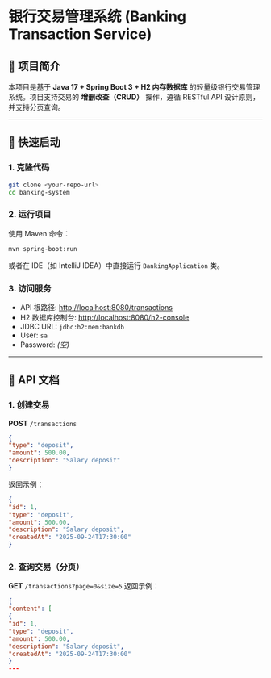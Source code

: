 # 银行交易管理系统 (Banking Transaction Service)


## 📌 项目简介
本项目是基于 **Java 17 + Spring Boot 3 + H2 内存数据库** 的轻量级银行交易管理系统。项目支持交易的 **增删改查（CRUD）** 操作，遵循 RESTful API 设计原则，并支持分页查询。


---


## 🚀 快速启动


### 1. 克隆代码
```bash
git clone <your-repo-url>
cd banking-system
```


### 2. 运行项目
使用 Maven 命令：
```bash
mvn spring-boot:run
```
或者在 IDE（如 IntelliJ IDEA）中直接运行 `BankingApplication` 类。


### 3. 访问服务
- API 根路径: [http://localhost:8080/transactions](http://localhost:8080/transactions)
- H2 数据库控制台: [http://localhost:8080/h2-console](http://localhost:8080/h2-console)
- JDBC URL: `jdbc:h2:mem:bankdb`
- User: `sa`
- Password: *(空)*


---


## 📖 API 文档


### 1. 创建交易
**POST** `/transactions`
```json
{
"type": "deposit",
"amount": 500.00,
"description": "Salary deposit"
}
```
返回示例：
```json
{
"id": 1,
"type": "deposit",
"amount": 500.00,
"description": "Salary deposit",
"createdAt": "2025-09-24T17:30:00"
}
```


### 2. 查询交易（分页）
**GET** `/transactions?page=0&size=5`
返回示例：
```json
{
"content": [
{
"id": 1,
"type": "deposit",
"amount": 500.00,
"description": "Salary deposit",
"createdAt": "2025-09-24T17:30:00"
}
---
